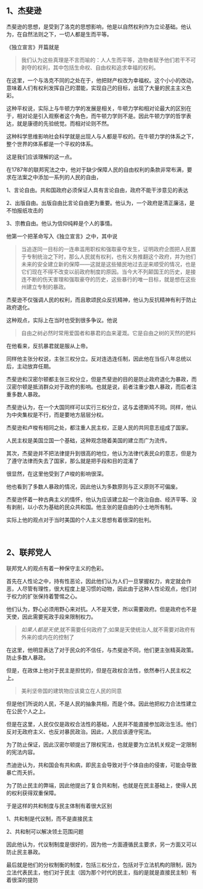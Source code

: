 <h2>1、杰斐逊</h2><p data-pid="_yHhYBDA">杰斐逊的思想，是受到了洛克的思想影响，他是以自然权利作为立论基础。他认为，在自然法则之下，一切人都是生而平等。</p><p data-pid="mBDrYGSY">《独立宣言》开篇就是</p><blockquote data-pid="l5wXQpO-">我们认为这些真理是不言而喻的：人人生而平等，造物者赋予他们若干不可剥夺的权利，其中包括生命权、自由权和追求幸福的权利。</blockquote><p data-pid="hnADIPCb">在这里，一个与洛克不同的之处在于，他把财产权改为幸福权。这个小小的改动，意味着人们有权利发挥自己的潜能，实现自己的目标，出现了大量的民主主义色彩。</p><p data-pid="owVkUGWk">这种平权说，实际上与牛顿力学的发展是相关，牛顿力学和相对论最大的区别在于，相对论是引入观察者这个角色，而牛顿力学则不是。因此牛顿力学的哲学表达，就是康德的先验统觉。而相对论则不然。</p><p data-pid="AVrj5skX">这种科学思维影响社会科学就是出现人与人都是平权的。在牛顿力学的体系之下，整个世界的体系都是一个平权的体系。</p><p data-pid="hA_4wc76">这是我们应该理解的这一点。</p><p data-pid="04yg1QGa">在1787年的联邦宪法之中，他对于缺少保障人民的自由权利的条款非常布满，要求在法案之中添加一系列的人民的自由，</p><p data-pid="lGkqsHXi">1、言论自由。共和国政府必须保证人具有言论自由，政府不能干涉意见的表达</p><p data-pid="9sIlOa9s">2、出版自由。出版自由比言论自由更为重要。他认为，一个政府是清正廉洁，是不怕报纸攻击的</p><p data-pid="2hjCaBgs">3、宗教自由。他认为信仰纯粹是个人的事情。</p><p data-pid="-288UqoV">他第一个把革命写入《独立宣言》之中，其中说</p><blockquote data-pid="m843JFeN">当追逐同一目标的一连串滥用职权和强取豪夺发生，证明政府企图把人民置于专制统治之下时，那么人民就有权利，也有义务推翻这个政府，并为他们未来的安全建立新的保障——这就是这些殖民地过去逆来顺受的情况，也是它们现在不得不改变以前政府制度的原因。当今大不列颠国王的历史，是接连不断的伤天害理和强取豪夺的历史，这些暴行的唯一目标，就是想在这些州建立专制的暴政。</blockquote><p data-pid="vgQ3Fy2z">杰斐逊不仅强调人民的权利，而且歌颂民众反抗精神，他认为反抗精神有利于防止政府退化。</p><p data-pid="3uNQPxYZ">这种观点，实际上在当时也受到很多争议。他说</p><blockquote data-pid="3DuEW3lS">自由之树必然时常用爱国者和暴君的血来灌溉。它是自由之树的天然的肥料</blockquote><p data-pid="IwrkeUzK">在他看来，反抗暴君就是服从上帝。</p><p data-pid="Q1SisqxU">同样他主张分权说，主张三权分立。反对连选连任制，因此他在当任八年总统以后，主动放弃任期。</p><p data-pid="1fLxAaAQ">杰斐逊和汉密尔顿都主张三权分立，但是杰斐逊的目的是防止政府退化为暴政，而汉密尔顿是抵消群众对于政府的影响。也就是说，前者注重少数人暴政，而后者注重多数人暴政。</p><p data-pid="4nYfHgx_">杰斐逊认为，在一个大国同样可以实行三权分立，这与孟德斯鸠不同。同样，他认为中央集权是不行，而是要地方层层分权。</p><p data-pid="ohN7zC8m">杰斐逊和卢梭有相同之处，都注重人民主权，正是人民的共同意志组成了国家。</p><p data-pid="Ma9Uo95y">人民主权是美国立国一个基础，这种观念随着美国的建立而广为流传。</p><p data-pid="V7MSz08y">其次，杰斐逊并不把法律提升到很高的地位，他认为法律代表民众的意志，但是为了遵守法律而失去了国家，那么就是把手段和目的混淆了</p><p data-pid="gGLZfUUB">很显然，在这里他受到了卢梭的影响很深。</p><p data-pid="KK8gX1fD">他也看到了多数人暴政的情况，因此他认为多数原则与正义原则不可偏废。</p><p data-pid="ImkswMQc">杰斐逊怀着一种古典主义的情怀，他认为应该建立起一个政治自由、经济平等、没有剥削，以小农为基础的民众共和国。他主张的是自由的小土地所有制。</p><p data-pid="H7GPpxGK">实际上他的观点对于当时美国的个人主义思想有着很深的批判。</p><p class="ztext-empty-paragraph"><br/></p><h2>2、联邦党人</h2><p data-pid="p-CR9axw">联邦党人的观点有着一种保守主义的色彩。</p><p data-pid="byyzav5N">首先在人性论之中，持有性恶论，因此他们认为人们一旦掌握权力，肯定就会作恶，人尽管有理性，很大程度上是习惯的动物，因此由于这种人性论观点，他们对于权力的扩张保持着警惕之心。</p><p data-pid="1ToXuWPm">他们认为，野心必须用野心来对抗。人不是天使，所以需要政府。但是政府也不是天使，因此需要宪政手段来限制权力。</p><blockquote data-pid="yUSGJ4Rh"><i>如果人都是天使</i>,就不需要任何政府了;如果是天使统治人,就不需要对政府有外来的或内在的控制了</blockquote><p data-pid="XY_IyjPE">在这里，他明显表达了对于民众的不信任，与杰斐逊不同，他们更主张精英政策。防止多数人暴政。</p><p data-pid="Msp-rOrH">但是，在政体上他对于民主是担忧的，但是在政权合法性，依然奉行人民主权之上。</p><blockquote data-pid="fpKStdbc">美利坚帝国的建筑物应该奠立在人民的同意</blockquote><p data-pid="8BPeT9nd">但是他们所说的人民，不是人民的抽象共相，而是个体。因此他把权力合法性建立在公民个人之上。</p><p data-pid="U5C9E0bq">但是在这里，人民仅仅是政权合法性的基础，人民并不能直接参加政治生活。他们反对无政府主义、也反对暴民政治。因此，人民应该遵守宪法。</p><p data-pid="g2pdPl44">为了防止保证，因此汉密尔顿提出了限权宪法，也就是要为立法机关规定一定限制的宪法内容。</p><p data-pid="ZydGY9JK">杰迪逊认为，共和国会有共和病，即民主会导致对于个体自由的侵害，可能会导致暴亡而夭折。</p><p data-pid="haGp1SJl">为了防止民主的弊端，因此他提出了复合共和制，也就是在民主基础上，使得人民的权利获得双重保障。</p><p data-pid="HSONsBob">于是这样的共和制度与民主体制有着很大区别</p><p data-pid="MUNtpEmP">1、共和制是代议制，而不是直接民主</p><p data-pid="3BBHbpbn">2、共和制可以解决领土范围问题</p><p data-pid="G-g8P9gY">因此他认为，代议制制度是很好的，因为他一方面遵循民主要求，另一方面又可以防止民主暴政。</p><p data-pid="_IRdom8x">最后就是他们的分权制衡的制度，包括三权分立，包括对于立法机构的限制，因为立法代表民主，他们对于民主（因为那个时代的民主，指的是就是直接民主制）有着很深的提防</p><p></p>